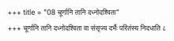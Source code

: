 +++
title = "08 चूर्णानि तानि दध्नोदश्विता"

+++
चूर्णानि तानि दध्नोदश्विता वा संसृज्य दर्भैः परितंस्य निदधाति ८